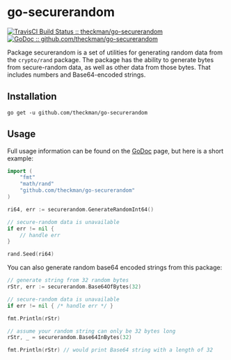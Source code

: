 # go-securerandom
[![TravisCI Build Status :: theckman/go-securerandom](https://img.shields.io/travis/theckman/go-securerandom/master.svg?style=flat)](https://travis-ci.org/theckman/go-securerandom)
[![GoDoc :: github.com/theckman/go-securerandom](https://img.shields.io/badge/go--securerandom-GoDoc-blue.svg?style=flat)](https://godoc.org/github.com/theckman/go-securerandom)

Package securerandom is a set of utilities for generating random data from the `crypto/rand` package. The package has the ability to generate bytes from secure-random data, as well as other data from those bytes. That includes numbers and Base64-encoded strings.

## Installation
```
go get -u github.com/theckman/go-securerandom
```

## Usage
Full usage information can be found on the [GoDoc](https://godoc.org/github.com/theckman/go-securerandom) page, but here is a short example:

```Go
import (
	"fmt"
	"math/rand"
	"github.com/theckman/go-securerandom"
)

ri64, err := securerandom.GenerateRandomInt64()

// secure-random data is unavailable
if err != nil {
	// handle err
}

rand.Seed(ri64)
```

You can also generate random base64 encoded strings from this package:

```Go
// generate string from 32 random bytes
rStr, err := securerandom.Base64OfBytes(32)

// secure-random data is unavailable
if err != nil { /* handle err */ }

fmt.Println(rStr)

// assume your random string can only be 32 bytes long
rStr, _ = securerandom.Base64InBytes(32)

fmt.Println(rStr) // would print Base64 string with a length of 32
```
